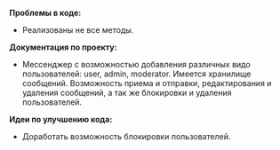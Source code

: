 **Проблемы в коде:**
- Реализованы не все методы.

**Документация по проекту:**
- Мессенджер с возможностью добавления различных видо пользователей: 
user, admin, moderator. Имеется хранилище сообщений.
Возможность приема и отправки, редактирования и удаления сообщений,
а так же блокировки и удаления пользователей.

**Идеи по улучшению кода:**
- Доработать возможность блокировки пользователей.